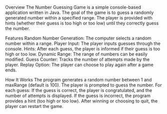 Overview
The Number Guessing Game is a simple console-based application written in Java. The goal of the game is to guess a randomly generated number within a specified range. The player is provided with hints (whether their guess is too high or too low) until they correctly guess the number.

Features
Random Number Generation: The computer selects a random number within a range.
Player Input: The player inputs guesses through the console.
Hints: After each guess, the player is informed if their guess is too high or too low.
Dynamic Range: The range of numbers can be easily modified.
Guess Counter: Tracks the number of attempts made by the player.
Replay Option: The player can choose to play again after a game ends.

How It Works
The program generates a random number between 1 and maxRange (default is 100).
The player is prompted to guess the number.
For each guess:
If the guess is correct, the player is congratulated, and the number of attempts is displayed.
If the guess is incorrect, the program provides a hint (too high or too low).
After winning or choosing to quit, the player can restart the game.
